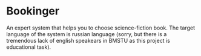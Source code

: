 Bookinger
=========

An expert system that helps you to choose science-fiction book. The target language of the system is russian language (sorry, but there is a tremendous lack of english speakears in BMSTU as this project is educational task).

